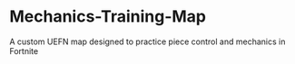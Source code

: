 # Mechanics-Training-Map
A custom UEFN map designed to practice piece control and mechanics in Fortnite
